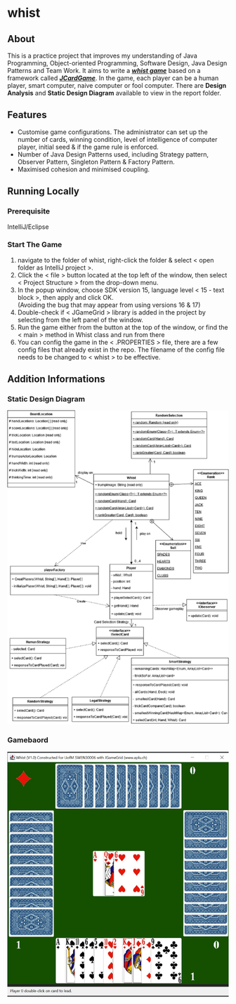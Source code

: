 # whist

## About
This is a practice project that improves my understanding of Java Programming, Object-oriented Programming, Software Design, Java Design Patterns and Team Work. 
It aims to write a [_**whist game**_](https://en.wikipedia.org/wiki/Whist) based on a framework called [_**JCardGame**_](https://www.aplu.ch/home/apluhomex.jsp?site=91). 
In the game, each player can be a human player, smart computer, naive computer or fool computer. There are **Design Analysis** and **Static Design Diagram** available to view in the report folder.

## Features
* Customise game configurations. The administrator can set up the number of cards, winning condition, level of intelligence of computer player, initial seed & if the game rule is enforced.
* Number of Java Design Patterns used, including Strategy pattern, Observer Pattern, Singleton Pattern & Factory Pattern.
* Maximised cohesion and minimised coupling.

## Running Locally
### Prerequisite
IntelliJ/Eclipse

### Start The Game
1. navigate to the folder of whist, right-click the folder & select < open folder as IntelliJ project >.
2. Click the < file > button located at the top left of the window, then select < Project Structure > from the drop-down menu.
3. In the popup window, choose SDK version 15, language level < 15 - text block >, then apply and click OK.  
(Avoiding the bug that may appear from using versions 16 & 17)
4. Double-check if < JGameGrid > library is added in the project by selecting <Libraries> from the left panel of the window.
5. Run the game either from the <Run> button at the top of the window, or find the < main > method in Whist class and run from there
6. You can config the game in the < .PROPERTIES > file, there are a few config files that already exist in the repo. 
The filename of the config file needs to be changed to < whist > to be effective.  

## Addition Informations
### Static Design Diagram
![Static Design Diagram](./report/staticDesignDiagram.png)
### Gamebaord
![Gamebaord](./gameBoard.jpg)
